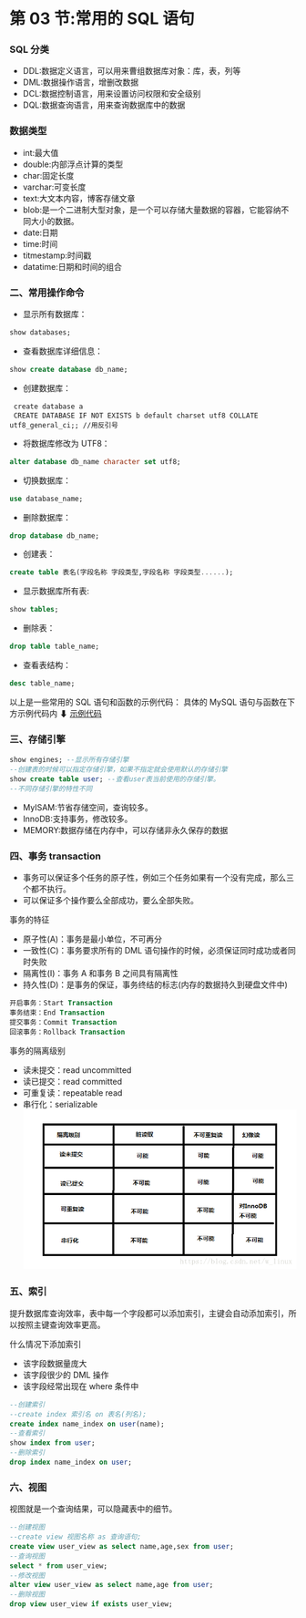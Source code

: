 # 第 03 节:常用的 SQL 语句

### SQL 分类

- DDL:数据定义语言，可以用来曹组数据库对象：库，表，列等
- DML:数据操作语言，增删改数据
- DCL:数据控制语言，用来设置访问权限和安全级别
- DQL:数据查询语言，用来查询数据库中的数据

### 数据类型

- int:最大值
- double:内部浮点计算的类型
- char:固定长度
- varchar:可变长度
- text:大文本内容，博客存储文章
- blob:是一个二进制大型对象，是一个可以存储大量数据的容器，它能容纳不同大小的数据。
- date:日期
- time:时间
- titmestamp:时间戳
- datatime:日期和时间的组合

### 二、常用操作命令

- 显示所有数据库：

```sql
show databases;
```

- 查看数据库详细信息：

```sql
show create database db_name;
```

- 创建数据库：

```
 create database a
 CREATE DATABASE IF NOT EXISTS b default charset utf8 COLLATE utf8_general_ci;; //用反引号
```

- 将数据库修改为 UTF8：

```sql
alter database db_name character set utf8;
```

- 切换数据库：

```sql
use database_name;
```

- 删除数据库：

```sql
drop database db_name;
```

- 创建表：

```sql
create table 表名(字段名称 字段类型,字段名称 字段类型......);
```

- 显示数据库所有表:

```sql
show tables;
```

- 删除表：

```sql
drop table table_name;
```

- 查看表结构：

```sql
desc table_name;
```

以上是一些常用的 SQL 语句和函数的示例代码：
具体的 MySQL 语句与函数在下方示例代码内
⬇
[示例代码](https://github.com/xiaozhoulee/xiaozhou-examples/blob/master/09-MySQL/%E7%A4%BA%E4%BE%8B%E5%91%BD%E4%BB%A4.md)

### 三、存储引擎

```sql
show engines; --显示所有存储引擎
--创建表的时候可以指定存储引擎，如果不指定就会使用默认的存储引擎
show create table user; --查看user表当前使用的存储引擎。
--不同存储引擎的特性不同
```

- MyISAM:节省存储空间，查询较多。
- InnoDB:支持事务，修改较多。
- MEMORY:数据存储在内存中，可以存储非永久保存的数据

### 四、事务 transaction

- 事务可以保证多个任务的原子性，例如三个任务如果有一个没有完成，那么三个都不执行。
- 可以保证多个操作要么全部成功，要么全部失败。

事务的特征

- 原子性(A)：事务是最小单位，不可再分
- 一致性(C)：事务要求所有的 DML 语句操作的时候，必须保证同时成功或者同时失败
- 隔离性(I)：事务 A 和事务 B 之间具有隔离性
- 持久性(D)：是事务的保证，事务终结的标志(内存的数据持久到硬盘文件中)

```sql
开启事务：Start Transaction
事务结束：End Transaction
提交事务：Commit Transaction
回滚事务：Rollback Transaction
```

事务的隔离级别

- 读未提交：read uncommitted
- 读已提交：read committed
- 可重复读：repeatable read
- 串行化：serializable
  ![隔离级别](../images/0903-隔离级别.png)

### 五、索引

提升数据库查询效率，表中每一个字段都可以添加索引，主键会自动添加索引，所以按照主键查询效率更高。

什么情况下添加索引

- 该字段数据量庞大
- 该字段很少的 DML 操作
- 该字段经常出现在 where 条件中

```sql
--创建索引
--create index 索引名 on 表名(列名);
create index name_index on user(name);
--查看索引
show index from user;
--删除索引
drop index name_index on user;
```

### 六、视图

视图就是一个查询结果，可以隐藏表中的细节。

```sql
--创建视图
--create view 视图名称 as 查询语句;
create view user_view as select name,age,sex from user;
--查询视图
select * from user_view;
--修改视图
alter view user_view as select name,age from user;
--删除视图
drop view user_view if exists user_view;
```
